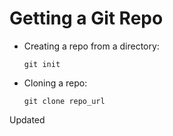 # Getting a Git Repo

-   Creating a repo from a directory:
    
        git init
-   Cloning a repo:
    
        git clone repo_url
Updated
